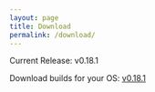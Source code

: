 ```yaml
---
layout: page
title: Download
permalink: /download/
---
```


Current Release: v0.18.1

Download builds for your OS: [v0.18.1](https://github.com/bitflate/bitflate/releases/tag/v0.18.1)